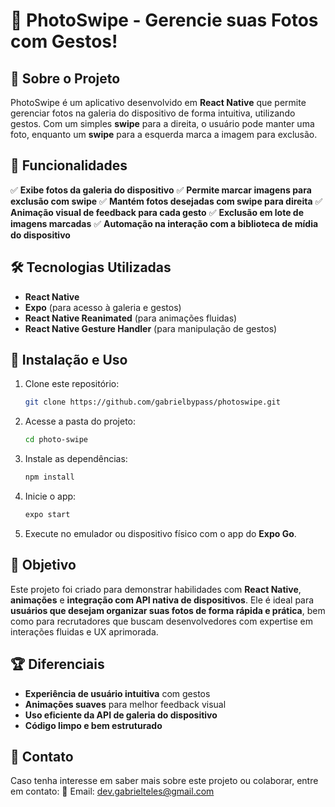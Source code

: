 # 📸 PhotoSwipe - Gerencie suas Fotos com Gestos!

## 📌 Sobre o Projeto
PhotoSwipe é um aplicativo desenvolvido em **React Native** que permite gerenciar fotos na galeria do dispositivo de forma intuitiva, utilizando gestos. Com um simples **swipe** para a direita, o usuário pode manter uma foto, enquanto um **swipe** para a esquerda marca a imagem para exclusão.

## 🚀 Funcionalidades
✅ **Exibe fotos da galeria do dispositivo**
✅ **Permite marcar imagens para exclusão com swipe**
✅ **Mantém fotos desejadas com swipe para direita**
✅ **Animação visual de feedback para cada gesto**
✅ **Exclusão em lote de imagens marcadas**
✅ **Automação na interação com a biblioteca de mídia do dispositivo**

## 🛠️ Tecnologias Utilizadas
- **React Native**
- **Expo** (para acesso à galeria e gestos)
- **React Native Reanimated** (para animações fluidas)
- **React Native Gesture Handler** (para manipulação de gestos)

## 📲 Instalação e Uso
1. Clone este repositório:
   ```sh
   git clone https://github.com/gabrielbypass/photoswipe.git
   ```
2. Acesse a pasta do projeto:
   ```sh
   cd photo-swipe
   ```
3. Instale as dependências:
   ```sh
   npm install
   ```
4. Inicie o app:
   ```sh
   expo start
   ```
5. Execute no emulador ou dispositivo físico com o app do **Expo Go**.

## 🎯 Objetivo
Este projeto foi criado para demonstrar habilidades com **React Native**, **animações** e **integração com API nativa de dispositivos**. Ele é ideal para **usuários que desejam organizar suas fotos de forma rápida e prática**, bem como para recrutadores que buscam desenvolvedores com expertise em interações fluidas e UX aprimorada.

## 🏆 Diferenciais
- **Experiência de usuário intuitiva** com gestos
- **Animações suaves** para melhor feedback visual
- **Uso eficiente da API de galeria do dispositivo**
- **Código limpo e bem estruturado**

## 📩 Contato
Caso tenha interesse em saber mais sobre este projeto ou colaborar, entre em contato:
📧 Email: dev.gabrielteles@gmail.com

